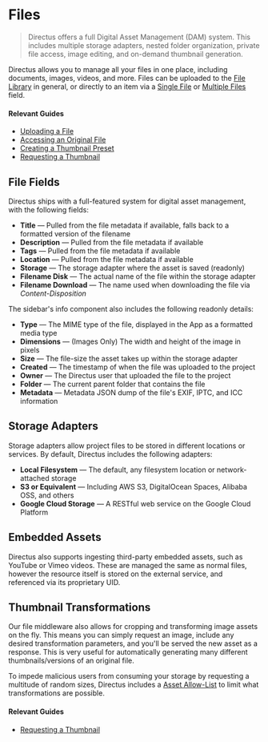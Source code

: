 # Files

> Directus offers a full Digital Asset Management (DAM) system. This includes multiple storage adapters, nested folder organization, private file access, image editing, and on-demand thumbnail generation.

Directus allows you to manage all your files in one place, including documents, images, videos, and more. Files can be
uploaded to the [File Library](/concepts/app-overview#file-library) in general, or directly to an item via a
[Single File](/guides/field-types/single-file) or [Multiple Files](/guides/field-types/multiple-files) field.

#### Relevant Guides

- [Uploading a File](/guides/files/#uploading-a-file)
- [Accessing an Original File](/guides/files/#accessing-an-original-file)
- [Creating a Thumbnail Preset](/guides/files/#creating-a-thumbnail-preset)
- [Requesting a Thumbnail](/guides/files/#requesting-a-thumbnail)

## File Fields

Directus ships with a full-featured system for digital asset management, with the following fields:

- **Title** — Pulled from the file metadata if available, falls back to a formatted version of the filename
- **Description** — Pulled from the file metadata if available
- **Tags** — Pulled from the file metadata if available
- **Location** — Pulled from the file metadata if available
- **Storage** — The storage adapter where the asset is saved (readonly)
- **Filename Disk** — The actual name of the file within the storage adapter
- **Filename Download** — The name used when downloading the file via _Content-Disposition_

The sidebar's info component also includes the following readonly details:

- **Type** — The MIME type of the file, displayed in the App as a formatted media type
- **Dimensions** — (Images Only) The width and height of the image in pixels
- **Size** — The file-size the asset takes up within the storage adapter
- **Created** — The timestamp of when the file was uploaded to the project
- **Owner** — The Directus user that uploaded the file to the project
- **Folder** — The current parent folder that contains the file
- **Metadata** — Metadata JSON dump of the file's EXIF, IPTC, and ICC information

## Storage Adapters <small></small>

Storage adapters allow project files to be stored in different locations or services. By default, Directus includes the
following adapters:

- **Local Filesystem** — The default, any filesystem location or network-attached storage
- **S3 or Equivalent** — Including AWS S3, DigitalOcean Spaces, Alibaba OSS, and others
- **Google Cloud Storage** — A RESTful web service on the Google Cloud Platform

## Embedded Assets

Directus also supports ingesting third-party embedded assets, such as YouTube or Vimeo videos. These are managed the
same as normal files, however the resource itself is stored on the external service, and referenced via its proprietary
UID.

## Thumbnail Transformations

Our file middleware also allows for cropping and transforming image assets on the fly. This means you can simply request
an image, include any desired transformation parameters, and you'll be served the new asset as a response. This is very
useful for automatically generating many different thumbnails/versions of an original file.

To impede malicious users from consuming your storage by requesting a multitude of random sizes, Directus includes a
[Asset Allow-List](/guides/files#creating-thumbnail-presets) to limit what transformations are possible.

#### Relevant Guides

- [Requesting a Thumbnail](/guides/files#requesting-a-thumbnail)
